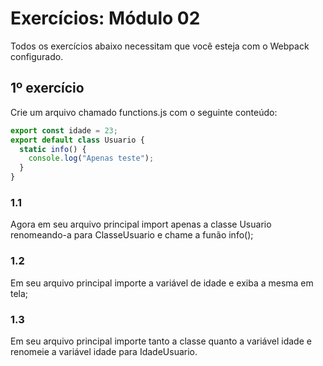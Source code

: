# Exercícios: Módulo 02

Todos os exercícios abaixo necessitam que você esteja com o Webpack configurado.

## 1º exercício

Crie um arquivo chamado functions.js com o seguinte conteúdo:

```js
export const idade = 23;
export default class Usuario {
  static info() {
    console.log("Apenas teste");
  }
}
```

### 1.1

Agora em seu arquivo principal import apenas a classe Usuario renomeando-a para ClasseUsuario
e chame a funão info();

### 1.2

Em seu arquivo principal importe a variável de idade e exiba a mesma em tela;

### 1.3

Em seu arquivo principal importe tanto a classe quanto a variável idade e renomeie a variável idade
para IdadeUsuario.
